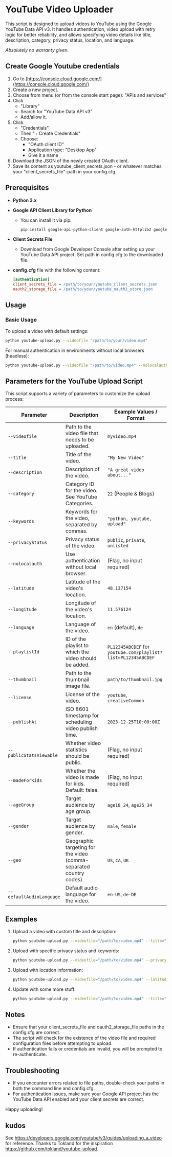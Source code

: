 # YouTube Video Uploader

This script is designed to upload videos to YouTube using the Google YouTube Data API v3. It handles authentication, video upload with retry logic for better reliability, and allows specifying video details like title, description, category, privacy status, location, and language.

*Absolutely no warranty given.*

## Create Google Youtube credentials
1.  Go to  [https://console.cloud.google.com/](https://console.cloud.google.com/)
2.  Create a new project.
3.  Choose from menu (or from the console start page): "APIs and services"
4.  Click
    -   "Library"
    -   Search for "YouTube Data API v3"
    -   Add/allow it.
5.  Click
    -   "Credentials"
    -   Then "+ Create Credentials"
    -   Choose:
        -   "OAuth client ID"
        -   Application type: "Desktop App"
        -   Give it a name
6.  Download the JSON of the newly created OAuth client.
7.  Save its content as youtube_client_secrets.json - or whatever matches your "client_secrets_file"-path in your config.cfg.

## Prerequisites

- **Python 3.x**
- **Google API Client Library for Python**
  - You can install it via pip:
    ```bash
    pip install google-api-python-client google-auth-httplib2 google-auth-oauthlib
    ```
- **Client Secrets File**
  - Download from Google Developer Console after setting up your YouTube Data API project. Set path in config.cfg to the downloaded file.
- **config.cfg** file with the following content:

    ```ini
    [authentication]
    client_secrets_file = /path/to/your/youtube_client_secrets.json
    oauth2_storage_file = /path/to/your/youtube_oauth2_store.json
    ```

## Usage

### Basic Usage

To upload a video with default settings:

```bash
python youtube-upload.py --videofile "/path/to/your/video.mp4"
```

For manual authentication in environments without local browsers (headless):

```bash
python youtube-upload.py --videofile "/path/to/video.mp4" --nolocalauth
```

## Parameters for the YouTube Upload Script
This script supports a variety of parameters to customize the upload process:

| Parameter               | Description                                                      | Example Values / Format                                                                 |
|-------------------------|------------------------------------------------------------------|----------------------------------------------------------------------------------------|
| `--videofile`           | Path to the video file that needs to be uploaded.                | `myvideo.mp4`                                                                          |
| `--title`               | Title of the video.                                              | `"My New Video"`                                                                       |
| `--description`         | Description of the video.                                        | `"A great video about..."`                                                             |
| `--category`            | Category ID for the video. See YouTube Categories.               | `22` (People & Blogs)                                                                  |
| `--keywords`            | Keywords for the video, separated by commas.                     | `"python, youtube, upload"`                                                            |
| `--privacyStatus`       | Privacy status of the video.                                     | `public`, `private`, `unlisted`                                                        |
| `--nolocalauth`         | Use authentication without local browser.                        | (Flag, no input required)                                                              |
| `--latitude`            | Latitude of the video's location.                                | `48.137154`                                                                            |
| `--longitude`           | Longitude of the video's location.                               | `11.576124`                                                                            |
| `--language`            | Language of the video.                                           | `en` (default), `de`                                                                   |
| `--playlistId`          | ID of the playlist to which the video should be added.           | `PL12345ABCDEF` for `youtube.com/playlist?list=PL12345ABCDEF`                          |
| `--thumbnail`           | Path to the thumbnail image file.                                | `path/to/thumbnail.jpg`                                                                |
| `--license`             | License of the video.                                            | `youtube`, `creativeCommon`                                                            |
| `--publishAt`           | ISO 8601 timestamp for scheduling video publish time.            | `2023-12-25T10:00:00Z`                                                                 |
| `--publicStatsViewable` | Whether video statistics should be public.                       | (Flag, no input required)                                                              |
| `--madeForKids`         | Whether the video is made for kids. Default: false.              | (Flag, no input required)                                                              |
| `--ageGroup`            | Target audience by age group.                                    | `age18_24`, `age25_34`                                                                 |
| `--gender`              | Target audience by gender.                                       | `male`, `female`                                                                       |
| `--geo`                 | Geographic targeting for the video (comma-separated country codes). | `US`, `CA`, `UK`                                                                       |
| `--defaultAudioLanguage`| Default audio language for the video.                            | `en-US`, `de-DE`                                                                       |

## Examples
1. Upload a video with custom title and description:

    ```bash
    python youtube-upload.py --videofile="/path/to/video.mp4" --title="My Awesome Video" --description="This is a great video!"
    ```

2. Upload with specific privacy status and keywords:

    ```bash
    python youtube-upload.py --videofile="/path/to/video.mp4" --privacyStatus="unlisted" --keywords="python, programming, tutorial"
    ```

3. Upload with location information:

    ```bash
    python youtube-upload.py --videofile="/path/to/video.mp4" --latitude=48.8566 --longitude=2.3522 --language="de"
    ```

4. Update with some more stuff:

    ```bash
    python youtube-upload.py --videofile="/path/to/video.mp4" --title="Epic Journey" --description="A journey through the mountains" --category="17" --keywords="mountains,adventure,hiking" --privacyStatus="public" --nolocalauth --latitude=48.8566 --longitude=2.3522 --language="de"
    ```

## Notes
- Ensure that your client_secrets_file and oauth2_storage_file paths in the config.cfg are correct.
- The script will check for the existence of the video file and required configuration files before attempting to upload.
- If authentication fails or credentials are invalid, you will be prompted to re-authenticate.

## Troubleshooting
- If you encounter errors related to file paths, double-check your paths in both the command line and config.cfg.
- For authentication issues, make sure your Google API project has the YouTube Data API enabled and your client secrets are correct.

Happy uploading!

## kudos
See https://developers.google.com/youtube/v3/guides/uploading_a_video for reference.
Thanks to Tokland for the inspiration https://github.com/tokland/youtube-upload.